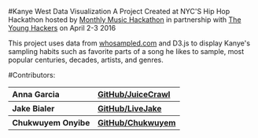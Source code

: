 #Kanye West Data Visualization
A Project Created at NYC'S Hip Hop Hackathon hosted by <a href="http://monthlymusichackathon.org/">Monthly Music Hackathon</a> in partnership with <a href="http://hiphophacks.younghackers.us/">The Young Hackers</a> on April 2-3 2016

This project uses data from <a href="http://www.whosampled.com/">whosampled.com</a> and D3.js to display Kanye's sampling habits such as favorite parts of a song he likes to sample, most popular centuries, decades, artists, and genres.

#Contributors: 
<table>
  <tbody>
    <tr align="left">
      <th>Anna Garcia</th>
      <th><a href="https://github.com/juicecrawl">GitHub/JuiceCrawl</a></th>
    </tr>
    <tr align="left">
      <th>Jake Bialer</th>
      <th><a href="https://github.com/livejake">GitHub/LiveJake</a></th>
    </tr>
    <tr align="left">
      <th>Chukwuyem Onyibe</th>
      <th><a href="https://github.com/chukwuyem">GitHub/Chukwuyem</a></th>
    </tr>
  </tbody>
</table>
